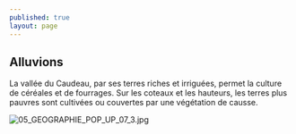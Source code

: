 ```yaml
---
published: true
layout: page
---
```




## Alluvions

La vallée du Caudeau, par ses terres riches et irriguées, permet la culture de céréales et de fourrages. Sur les coteaux et les hauteurs, les terres plus pauvres sont cultivées ou couvertes par une végétation de causse.

![05_GEOGRAPHIE_POP_UP_07_3.jpg]({{site.baseurl}}/data/images/5/geographie/05_GEOGRAPHIE_POP_UP_07_3.jpg)
